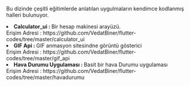 Bu dizinde çeşitli eğitimlerde anlatılan uygulmaların kendimce kodlanmış halleri bulunuyor.<BR>
<li><B>Calculator_ui : </B> Bir hesap makinesi arayüzü. <BR>
Erişim Adresi : https://github.com/VedatBiner/flutter-codes/tree/master/calculator_ui
<BR>
<li><B>GIF Api : </B>GIF anmasyon sitesindne görüntü gösterici<BR>
Erişim Adresi : https://github.com/VedatBiner/flutter-codes/tree/master/gif_api
<BR>
<li><B>Hava Durumu Uygulaması : </B>Basit bir hava Durumu uygulaması<BR>
Erişim Adresi : https://github.com/VedatBiner/flutter-codes/tree/master/havadurumu
<BR>
<BR>
